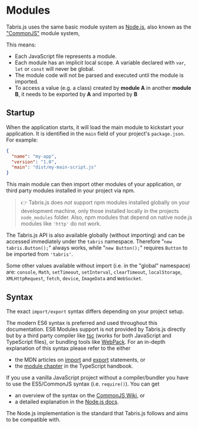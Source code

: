 ---
---
# Modules

Tabris.js uses the same basic module system as [Node.js](https://nodejs.org/api/modules.htm), also known as the ["CommonJS"](https://en.wikipedia.org/wiki/CommonJS) module system,

This means:

* Each JavaScript file represents a module.
* Each module has an implicit local scope. A variable declared with `var`, `let` or `const` will never be global.
* The module code will not be parsed and executed until the module is imported.
* To access a value (e.g. a class) created by **module A** in another **module B**, it needs to be exported by **A** and imported by **B**

## Startup

When the application starts, it will load the main module to kickstart your application. It is identified in the `main` field of your project's `package.json`. For example:

```json
{
  "name": "my-app",
  "version": "1.0",
  "main": "dist/my-main-script.js"
}
```

This main module can then import other modules of your application, or third party modules installed in your project via npm.

> :point_right: Tabris.js does *not* support npm modules installed globally on your development machine, only those installed locally in the projects `node_modules` folder. Also, npm modules that depend on native node.js modules like `'http'` do not work.

The Tabris.js API is also available globally (without importing) and can be accessed immediately under the `tabris` namespace. Therefore "`new tabris.Button();`" always works, while "`new Button();`" requires `Button` to be imported from `'tabris'`.

Some other values available without import (i.e. in the "global" namespace) are: `console`, `Math`, `setTimeout`, `setInterval`, `clearTimeout`, `localStorage`, `XMLHttpRequest`, `fetch`, `device`, `ImageData` and `WebSocket`.

## Syntax

The exact `import/export` syntax differs depending on your project setup.

The modern ES6 syntax is preferred and used throughout this documentation. ES6 Modules support is not provided by Tabris.js directly but by a third party compiler like [tsc](http://www.typescriptlang.org/docs/handbook/compiler-options.html) (works for both JavaScript and TypeScript files), or bundling tools like [WebPack](http://webpack.js.org/). For an in-depth explanation of this syntax please refer to the either

* the MDN articles on [import](https://developer.mozilla.org/en-US/docs/Web/JavaScript/Reference/Statements/import)
and [export](https://developer.mozilla.org/en-US/docs/Web/JavaScript/Reference/Statements/export) statements, or
* the [module chapter](http://www.typescriptlang.org/docs/handbook/modules.html) in the TypeScript handbook.

If you use a vanilla JavaScript project without a compiler/bundler you have to use the ES5/CommonJS syntax (i.e. `require()`). You can get
* an overview of the syntax on the [CommonJS Wiki](https://nodejs.org/dist/latest-v10.x/docs/api/modules.html), or
* a detailed explanation in the [Node.js docs](https://nodejs.org/dist/latest-v10.x/docs/api/modules.html).

The Node.js implementation is the standard that Tabris.js follows and aims to be compatible with.
